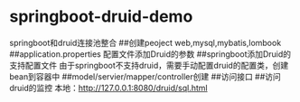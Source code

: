 # springboot-druid-demo
springboot和druid连接池整合
##创建peoject
web,mysql,mybatis,lombook
##application.properties
配置文件添加Druid的参数
##springboot添加Druid的支持配置文件
由于springboot不支持druid，需要手动配置druid的配置类，创建bean到容器中
##model/servier/mapper/controller创建
##访问接口
##访问druid的监控
本地：http://127.0.0.1:8080/druid/sql.html
